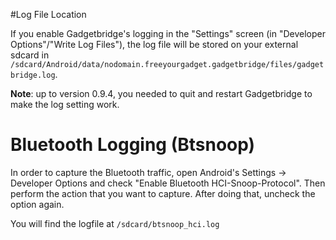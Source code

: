 #Log File Location

If you enable Gadgetbridge's logging in the "Settings" screen (in "Developer Options"/"Write Log Files"), the log file will be stored on your external sdcard in `/sdcard/Android/data/nodomain.freeyourgadget.gadgetbridge/files/gadgetbridge.log`.

**Note**: up to version 0.9.4, you needed to quit and restart Gadgetbridge to make the log setting work.

# Bluetooth Logging (Btsnoop)

In order to capture the Bluetooth traffic, open Android's Settings -> Developer Options and check "Enable Bluetooth HCI-Snoop-Protocol". Then perform the action that you want to capture. After doing that, uncheck the option again.

You will find the logfile at `/sdcard/btsnoop_hci.log`